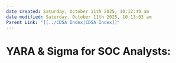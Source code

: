 ```yaml
---
date created: Saturday, October 11th 2025, 10:12:49 am
date modified: Saturday, October 11th 2025, 10:13:03 am
Parent Link: "[[../CDSA Index|CDSA Index]]"
---
```


# YARA & Sigma for SOC Analysts:

